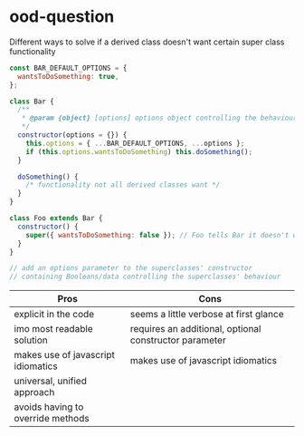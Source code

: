 # ood-question

Different ways to solve if a derived class doesn't want certain super class functionality

```javascript
const BAR_DEFAULT_OPTIONS = {
  wantsToDoSomething: true,
};

class Bar {
  /**
   * @param {object} [options] options object controlling the behaviour of Bar
   */
  constructor(options = {}) {
    this.options = { ...BAR_DEFAULT_OPTIONS, ...options };
    if (this.options.wantsToDoSomething) this.doSomething();
  }

  doSomething() {
    /* functionality not all derived classes want */
  }
}

class Foo extends Bar {
  constructor() {
    super({ wantsToDoSomething: false }); // Foo tells Bar it doesn't want to doSomething()
  }
}

// add an options parameter to the superclasses' constructor
// containing Booleans/data controlling the superclasses' behaviour
```

| Pros                               | Cons                                                   |
| ---------------------------------- | ------------------------------------------------------ |
| explicit in the code               | seems a little verbose at first glance                 |
| imo most readable solution         | requires an additional, optional constructor parameter |
| makes use of javascript idiomatics | makes use of javascript idiomatics                     |
| universal, unified approach        |                                                        |
| avoids having to override methods  |                                                        |
